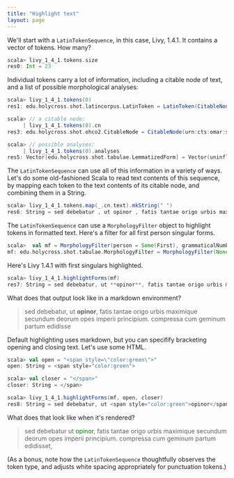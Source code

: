 ```yaml
---
title: "Highlight text"
layout: page
---
```





We'll start with a `LatinTokenSequence`, in this case, Livy, 1.4.1.  It contains a vector of tokens.  How many?

```scala
scala> livy_1_4_1.tokens.size
res0: Int = 23
```

Individual tokens carry a lot of information, including a citable node of text, and a list of possible morphological analyses:

```scala
scala> livy_1_4_1.tokens(0)
res1: edu.holycross.shot.latincorpus.LatinToken = LatinToken(CitableNode(urn:cts:omar:stoa0179.stoa001.omar_tkns:1.4.1.0,sed),LexicalToken,Vector(uninflected form: conjunction))

scala> // a citable node:
     | livy_1_4_1.tokens(0).cn
res3: edu.holycross.shot.ohco2.CitableNode = CitableNode(urn:cts:omar:stoa0179.stoa001.omar_tkns:1.4.1.0,sed)

scala> // possible analyses:
     | livy_1_4_1.tokens(0).analyses
res5: Vector[edu.holycross.shot.tabulae.LemmatizedForm] = Vector(uninflected form: conjunction)
```

The `LatinTokenSequence` can use all of this information in a variety of ways.  Let's do some old-fashioned Scala to read text contents of this sequence, by mapping each token to the text contents of its citable node, and combining them in a String.

```scala
scala> livy_1_4_1.tokens.map(_.cn.text).mkString(" ")
res6: String = sed debebatur , ut opinor , fatis tantae origo urbis maximique secundum deorum opes imperii principium . compressa cum geminum partum edidisset ,
```

The `LatinTokenSequence` can use a `MorphologyFilter` object to highlight tokens in formatted text.  Here's a filter for all first person singular forms.

```scala
scala>  val mf = MorphologyFilter(person = Some(First), grammaticalNumber = Some(Singular))
mf: edu.holycross.shot.tabulae.MorphologyFilter = MorphologyFilter(None,Some(First),Some(Singular),None,None,None,None,None,None,None)
 ```


Here's Livy 1.4.1 with first singulars highlighted.

```scala
scala> livy_1_4_1.highlightForms(mf)
res7: String = sed debebatur, ut **opinor**, fatis tantae origo urbis maximique secundum deorum opes imperii principium. compressa cum geminum partum edidisset,
```

What does that output look like in a markdown environment?

>sed debebatur, ut **opinor**, fatis tantae origo urbis maximique secundum deorum opes imperii principium. compressa cum geminum partum edidisse


Default highlighting uses markdown, but you can specifify bracketing opening and closing text.  Let's use some HTML.

```scala
scala> val open = "<span style=\"color:green\">"
open: String = <span style="color:green">

scala> val closer = "</span>"
closer: String = </span>

scala> livy_1_4_1.highlightForms(mf, open, closer)
res8: String = sed debebatur, ut <span style="color:green">opinor</span>, fatis tantae origo urbis maximique secundum deorum opes imperii principium. compressa cum geminum partum edidisset,
```

What does that look like when it's rendered?


> sed debebatur  ut <span style="color:green">opinor</span>, fatis tantae origo urbis maximique secundum deorum opes imperii principium. compressa cum geminum partum edidisset,

(As a bonus, note how the `LatinTokenSequence` thoughtfully observes the token type, and adjusts white spacing appropriately for punctuation tokens.)
